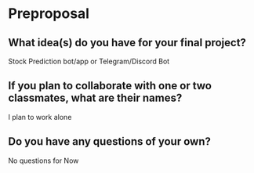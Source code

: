 # Preproposal

## What idea(s) do you have for your final project?

Stock Prediction bot/app or Telegram/Discord Bot 

## If you plan to collaborate with one or two classmates, what are their names?

I plan to work alone

## Do you have any questions of your own?

No questions for Now